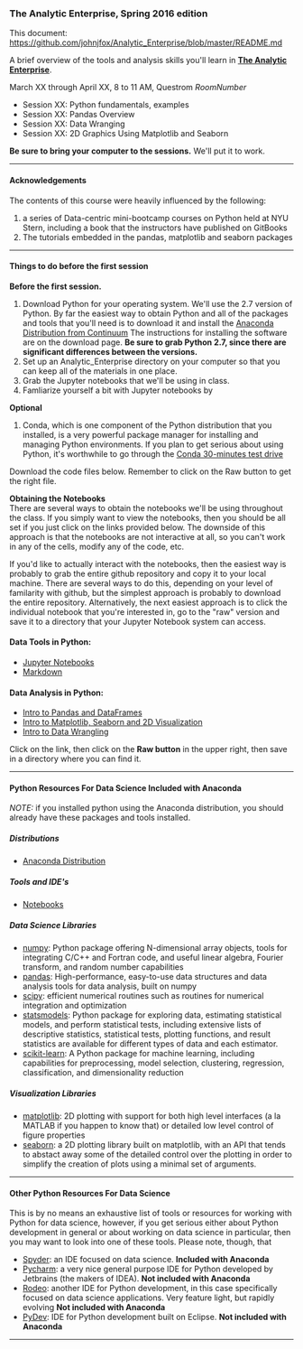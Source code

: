 ### The Analytic Enterprise, Spring 2016 edition  

This document:  https://github.com/johnjfox/Analytic_Enterprise/blob/master/README.md

A brief overview of the tools and analysis skills you'll learn in **[The Analytic Enterprise](https://github.com/johnjfox/Analytic_Enterprise)**.  

March XX through April XX, 8 to 11 AM, Questrom *RoomNumber*
* Session XX: Python fundamentals, examples    
* Session XX: Pandas Overview
* Session XX: Data Wranging
* Session XX: 2D Graphics Using Matplotlib and Seaborn

**Be sure to bring your computer to the sessions.**  We'll put it to work.  

---
#### Acknowledgements

The contents of this course were heavily influenced by the following:

1. a series of Data-centric mini-bootcamp courses on Python held at NYU Stern, including a book that the instructors have published on GitBooks
2. The tutorials embedded in the pandas, matplotlib and seaborn packages

---
#### Things to do before the first session

**Before the first session.** 

1. Download Python for your operating system. We'll use the 2.7 version of Python. By far the easiest way to obtain Python and all of the packages and tools that you'll need is to download it and install the [Anaconda Distribution from Continuum][anaconda]  The instructions for installing the software are on the download page. **Be sure to grab Python 2.7, since there are significant differences between the versions.** 
2. Set up an Analytic_Enterprise directory on your computer so that you can keep all of the materials in one place. 
3. Grab the Jupyter notebooks that we'll be using in class.
4. Famliarize yourself a bit with Jupyter notebooks by 

**Optional**
1. Conda, which is one component of the Python distribution that you installed, is a very powerful package manager for installing and managing Python environments. If you plan to get serious about using Python, it's worthwhile to go through the [Conda 30-minutes test drive](http://conda.pydata.org/docs/test-drive.html)

Download the code files below.  Remember to click on the Raw button to get the right file.

**Obtaining the Notebooks**  
There are several ways to obtain the notebooks we'll be using throughout the class. If you simply want to view the notebooks, then you should be all set if you just click on the links provided below. The downside of this approach is that the notebooks are not interactive at all, so you can't work in any of the cells, modify any of the code, etc. 

If you'd like to actually interact with the notebooks, then the easiest way is probably to grab the entire github repository and copy it to your local machine. There are several ways to do this, depending on your level of familarity with github, but the simplest approach is probably to download the entire repository. Alternatively, the next easiest approach is to click the individual notebook that you're interested in, go to the "raw" version and save it to a directory that your Jupyter Notebook system can access. 

#### Data Tools in Python:
* [Jupyter Notebooks](http://www.github.com/johnjfox/Analytic_Enterprise/blob/master/notebooks/Jupyter_Notebooks.ipynb) 
* [Markdown](http://www.github.com/johnjfox/Analytic_Enterprise/blob/master/notebooks/Markdown_Essentials.ipynb) 

#### Data Analysis in Python:
* [Intro to Pandas and DataFrames](http://www.github.com/johnjfox/Analytic_Enterprise/blob/master/notebooks/Pandas_Overview.ipynb) 
* [Intro to Matplotlib, Seaborn and 2D Visualization](http://www.github.com/johnjfox/Analytic_Enterprise/blob/master/notebooks/Matplotlib_Overview.ipynb) 
* [Intro to Data Wrangling](http://www.github.com/johnjfox/Analytic_Enterprise/blob/master/notebooks/Data_Wrangling.ipynb) 

Click on the link, then click on the **Raw button** in the upper right, then save in a directory where you can find it.    

---
#### Python Resources For Data Science Included with Anaconda
*NOTE:* if you installed python using the Anaconda distribution, you should already have these packages and tools installed. 

##### Distributions
* [Anaconda Distribution][anaconda]

##### Tools and IDE's
* [Notebooks][jupyter]


##### Data Science Libraries
* [numpy][numpy]: Python package offering N-dimensional array objects, tools for integrating C/C++ and Fortran code, and useful linear algebra, Fourier transform, and random number capabilities
* [pandas][pandas]: High-performance, easy-to-use data structures and data analysis tools for data analysis, built on numpy
* [scipy][scipy]: efficient numerical routines such as routines for numerical integration and optimization
* [statsmodels][statsmodels]: Python package for exploring data, estimating statistical models, and perform statistical tests, including extensive lists of descriptive statistics, statistical tests, plotting functions, and result statistics are available for different types of data and each estimator.
* [scikit-learn][scikit-learn]: A Python package for machine learning, including capabilities for preprocessing, model selection, clustering, regression, classification, and dimensionality reduction

##### Visualization Libraries
* [matplotlib][matplotlib]: 2D plotting with support for both high level interfaces (a la MATLAB if you happen to know that) or detailed low level control of figure properties
* [seaborn][seaborn]: a 2D plotting library built on matplotlib, with an API that tends to abstact away some of the detailed control over the plotting in order to simplify the creation of plots using a minimal set of arguments.

---

#### Other Python Resources For Data Science 
This is by no means an exhaustive list of tools or resources for working with Python for data science, however, if you get serious either about Python development in general or about working on data science in particular, then you may want to look into one of these tools. Please note, though, that 

* [Spyder][spyder]: an IDE focused on data science. **Included with Anaconda**
* [Pycharm][pycharm]: a very nice general purpose IDE for Python developed by Jetbrains (the makers of IDEA). **Not included with Anaconda**
* [Rodeo][rodeo]: another IDE for Python development, in this case specifically focused on data science applications. Very feature light, but rapidly evolving **Not included with Anaconda**
* [PyDev][pydev]: IDE for Python development built on Eclipse. **Not included with Anaconda**

---
[anaconda]: https://www.continuum.io/downloads
[jupyter]: http://nbviewer.jupyter.org
[numpy]: http://www.numpy.org
[pandas]: http://pandas.pydata.org
[scipy]: http://scipy.org/scipylib/index.html
[statsmodels]: http://statsmodels.sourceforge.net
[scikit-learn]: http://scikit-learn.org/stable/
[matplotlib]: http://matplotlib.org
[seaborn]: http://stanford.edu/~mwaskom/software/seaborn/

[rodeo]: https://www.yhat.com/products/rodeo
[spyder]: https://pythonhosted.org/spyder/
[pycharm]: https://www.jetbrains.com/pycharm/
[pydev]: http://www.pydev.org
